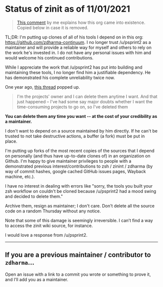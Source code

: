 # Status of zinit as of 11/01/2021

> [This comment](https://www.reddit.com/r/zsh/comments/qinb6j/httpsgithubcomzdharma_has_suddenly_disappeared_i/hil4oww/)
> by me explains how this org came into existence. Copied below in case it is
> removed.

TL;DR: I'm putting up clones of all of his tools I depend on in this org:
https://github.com/zdharma-continuum. I no longer trust /u/psprint2 as a
maintainer and will provide a reliable way for myself and others to rely on
the work he's invested in. I do not have any personal issues with him and would
welcome his continued contributions.

While I appreciate the work that /u/psprint2 has put into building and
maintaining these tools, I no longer find him a justifiable dependency.
He has demonstrated his complete unreliability twice now.

One year ago,
[this thread](https://www.reddit.com/r/zsh/comments/fhc6kg/the_proof_that_theres_nothing_going_on_with_zinit/)
popped up.

> I'm the projects' owner and I can delete them anytime I want. And that just
> happened – I've had some say major doubts whether I want the time-consuming
> projects to go on, so I've deleted them

**You can delete them any time you want -- at the cost of your credibility as a
maintainer.**

I don't want to depend on a source maintained by him directly. If he can't be
trusted to not take destructive actions, a buffer (a fork) must be put in place.

I'm putting up forks of the most recent copies of the sources that I depend on
personally (and thus have up-to-date clones of) in an organization on Github.
I'm happy to give maintainer privileges to people with a demonstrated previous
interest/contributions to zsh / zinint / zdharma (by way of commit hashes,
google cached GitHub issues pages, Wayback machine, etc.).

I have no interest in dealing with errors like "sorry, the tools you built your
zsh workflow on couldn't be cloned because /u/psprint2 had a mood swing and
decided to delete them."

Archive them, resign as maintainer; I don't care. Don't delete all the source
code on a random Thursday without any notice.

Note that some of this damage is seemingly irreversible. I can’t find a way to
access the zinit wiki source, for instance.

I would love a response from /u/psprint2.

______________________________________________________________________

## If you are a previous maintainer / contributor to `zdharma`...

Open an issue with a link to a commit you wrote or something to prove
it, and I'll add you as a maintainer.
